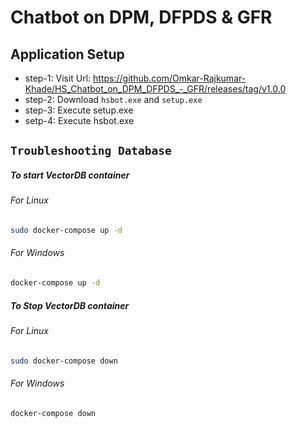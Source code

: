 # Chatbot on DPM, DFPDS & GFR

## Application Setup

* step-1: Visit Url: https://github.com/Omkar-Rajkumar-Khade/HS_Chatbot_on_DPM_DFPDS_-_GFR/releases/tag/v1.0.0
* step-2: Download `hsbot.exe` and `setup.exe`
* step-3: Execute setup.exe
* setp-4: Execute hsbot.exe 


## `Troubleshooting Database`

##### To start VectorDB container
###### For Linux
```bash
sudo docker-compose up -d
```

###### For Windows
```bash
docker-compose up -d
```

##### To Stop VectorDB container
###### For Linux
```bash
sudo docker-compose down
```

###### For Windows
```bash
docker-compose down
```
